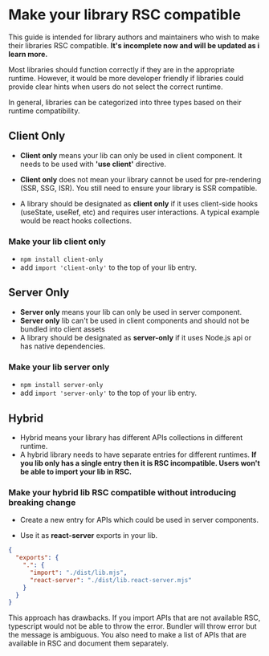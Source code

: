# Make your library RSC compatible

This guide is intended for library authors and maintainers who wish to make their libraries RSC compatible. **It's incomplete now and will be updated as i learn more.**

Most libraries should function correctly if they are in the appropriate runtime. However, it would be more developer friendly if libraries could provide clear hints when users do not select the correct runtime.

In general, libraries can be categorized into three types based on their runtime compatibility.

## Client Only

* **Client only** means your lib can only be used in client component. It needs to be used with **'use client'** directive.

* **Client only** does not mean your library cannot be used for pre-rendering (SSR, SSG, ISR). You still need to ensure your library is SSR compatible.

* A library should be designated as **client only** if it uses client-side hooks (useState, useRef, etc) and requires user interactions. A typical example would be react hooks collections.

### Make your lib **client only**
  * `npm install client-only`
  * add `import 'client-only'` to the top of your lib entry.


## Server Only

* **Server only** means your lib can only be used in server component.
* **Server only** lib can't be used in client components and should not be bundled into client assets
* A library should be designated as **server-only** if it uses Node.js api or has native dependencies.
### Make your lib **server only**
  * `npm install server-only`
  * add `import 'server-only'` to the top of your lib entry.

## Hybrid
* Hybrid means your library has different APIs collections in different runtime.
* A hybrid library needs to have separate entries for different runtimes. **If you lib only has a single entry then it is RSC incompatible. Users won't be able to import your lib in RSC.**
### Make your hybrid lib RSC compatible without introducing breaking change

* Create a new entry for APIs which could be used in server components.

* Use it as **react-server** exports in your lib. 

```json
{
  "exports": {
    ".": {
      "import": "./dist/lib.mjs",
      "react-server": "./dist/lib.react-server.mjs"
    }
  }
}
```

This approach has drawbacks. If you import APIs that are not available RSC, typescript would not be able to throw the error. Bundler will throw error but the message is ambiguous. You also need to make a list of APIs that are available in RSC and document them separately.


